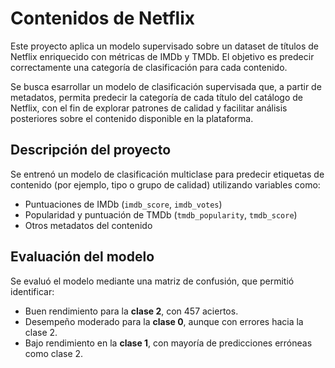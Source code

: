 # Contenidos de Netflix

Este proyecto aplica un modelo supervisado sobre un dataset de títulos de Netflix enriquecido con métricas de IMDb y TMDb. El objetivo es predecir correctamente una categoría de clasificación para cada contenido.

Se busca esarrollar un modelo de clasificación supervisada que, a partir de metadatos, permita predecir la categoría de cada título del catálogo de Netflix, con el fin de explorar patrones de calidad y facilitar análisis posteriores sobre el contenido disponible en la plataforma.

## Descripción del proyecto

Se entrenó un modelo de clasificación multiclase para predecir etiquetas de contenido (por ejemplo, tipo o grupo de calidad) utilizando variables como:

- Puntuaciones de IMDb (`imdb_score`, `imdb_votes`)
- Popularidad y puntuación de TMDb (`tmdb_popularity`, `tmdb_score`)
- Otros metadatos del contenido

## Evaluación del modelo

Se evaluó el modelo mediante una matriz de confusión, que permitió identificar:

- Buen rendimiento para la **clase 2**, con 457 aciertos.
- Desempeño moderado para la **clase 0**, aunque con errores hacia la clase 2.
- Bajo rendimiento en la **clase 1**, con mayoría de predicciones erróneas como clase 2.

